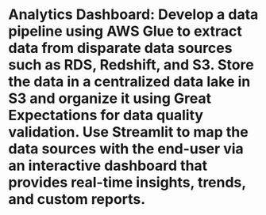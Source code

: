 #  Analytics Dashboard: Develop a data pipeline using AWS Glue to extract data from disparate data sources such as RDS, Redshift, and S3. Store the data in a centralized data lake in S3 and organize it using Great Expectations for data quality validation. Use Streamlit to map the data sources with the end-user via an interactive dashboard that provides real-time insights, trends, and custom reports.